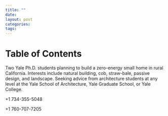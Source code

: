 ```yaml
---
title: ""
date: 
layout: post
categories: 
tags: 
---
```


# Table of Contents


Two Yale Ph.D. students planning to build a zero-energy small home in rural California. Interests include natural building, cob, straw-bale, passive design, and landscape. Seeking advice from architecture students at any level at the Yale School of Architecture, Yale Graduate School, or Yale College.  

+1 734-355-5048

+1 760-707-7205
